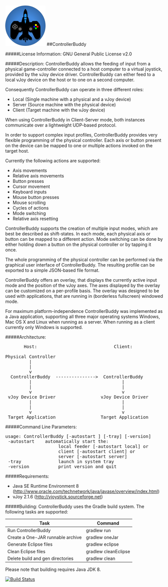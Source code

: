 ![ControllerBuddy Logo](https://github.com/bwRavencl/ControllerBuddy/raw/master/src/main/resources/icon_128.png
"ControllerBuddy")
##ControllerBuddy

#####License Information:
GNU General Public License v2.0

#####Description:
ControllerBuddy allows the feeding of input from a physical game-controller connected to a host computer to a virtual joystick, provided by the vJoy device driver. ControllerBuddy can either feed to a local vJoy device on the host or to one on a second computer.

Consequently ControllerBuddy can operate in three different roles:
- Local (Single machine with a physical and a vJoy device)
- Server (Source machine with the physical device)
- Client (Target machine with the vJoy device)

When using ControllerBuddy in Client-Server mode, both instances communicate over a lightweight UDP-based protocol.

In order to support complex input profiles, ControllerBuddy provides very flexible programming of the physical controller. Each axis or button present on the device can be mapped to one or multiple actions invoked on the target host.

Currently the following actions are supported:
- Axis movements
- Relative axis movements
- Button presses
- Cursor movement
- Keyboard inputs
- Mouse button presses
- Mouse scrolling
- Cycles of actions
- Mode switching
- Relative axis resetting

ControllerBuddy supports the creation of multiple input modes, which are best be described as shift-states.
In each mode, each physical axis or button can be mapped to a different action.
Mode switching can be done by either holding down a button on the physical controller or by tapping it once.

The whole programming of the physical controller can be performed via the graphical user interface of ControllerBuddy.
The resulting profile can be exported to a simple JSON-based file format.

ControllerBuddy offers an overlay, that displays the currently active input mode and the position of the vJoy axes. The axes displayed by the overlay can be customized on a per-profile basis. The overlay was designed to be used with applications, that are running in (borderless fullscreen) windowed mode.

For maximum platform-independence ControllerBuddy was implemented as a Java application, supporting all three major operating systems Windows, Mac OS X and Linux when running as a server. When running as a client currently only Windows is supported.

#####Architecture:
<pre>
       Host:                             Client:

Physical Controller
         |
         |
         v
  ControllerBuddy  --------------->  ControllerBuddy
         |                                  |
         |                                  |
         v                                  v
 vJoy Device Driver                 vJoy Device Driver
         |                                  |
         |                                  |
         v                                  v
 Target Application                 Target Application
</pre>

#####Command Line Parameters:
<pre>
usage: ControllerBuddy [-autostart <arg>] [-tray] [-version]
 -autostart <arg>   automatically start the:
                    local feeder [-autostart local] or
                    client [-autostart client] or
                    server [-autostart server]
 -tray              launch in system tray
 -version           print version and quit
</pre>

#####Requirements:
- Java SE Runtime Environment 8 (http://www.oracle.com/technetwork/java/javase/overview/index.html)
- vJoy 2.1.6 (http://vjoystick.sourceforge.net)

#####Building:
ControllerBuddy uses the Gradle build system. 
The following tasks are supported:

| Task                              | Command              |
| --------------------------------- | -------------------- |
| Run ControllerBuddy               | gradlew run          |
| Create a One-JAR runnable archive | gradlew oneJar       |
| Generate Eclipse files            | gradlew eclipse      |
| Clean Eclipse files               | gradlew cleanEclipse |
| Delete build and gen directories  | gradlew clean        |

Please note that building requires Java JDK 8.

[![Build Status](https://travis-ci.org/bwRavencl/ControllerBuddy.svg?branch=master)](https://travis-ci.org/bwRavencl/ControllerBuddy)

